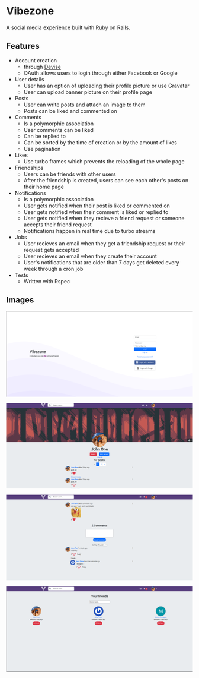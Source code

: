 # Vibezone

A social media experience built with Ruby on Rails.

## Features

- Account creation
  - through [Devise](https://github.com/heartcombo/devise)
  - OAuth allows users to login through either Facebook or Google
- User details
  - User has an option of uploading their profile picture or use Gravatar
  - User can upload banner picture on their profile page
- Posts
  - User can write posts and attach an image to them
  - Posts can be liked and commented on
- Comments
  - Is a polymorphic association
  - User comments can be liked
  - Can be replied to
  - Can be sorted by the time of creation or by the amount of likes
  - Use pagination
- Likes
  - Use turbo frames which prevents the reloading of the whole page
- Friendships
  - Users can be friends with other users
  - After the friendship is created, users can see each other's posts on their home page
- Notifications
  - Is a polymorphic association
  - User gets notified when their post is liked or commented on
  - User gets notified when their comment is liked or replied to
  - User gets notified when they recieve a friend request or someone accepts their friend request
  - Notifications happen in real time due to turbo streams
- Jobs
  - User recieves an email when they get a friendship request or their request gets accepted
  - User recieves an email when they create their account
  - User's notifications that are older than 7 days get deleted every week through a cron job
- Tests
  - Written with Rspec

## Images

![image1](app/assets/images/1.png)

![image2](app/assets/images/2.png)

![image3](app/assets/images/3.png)

![image4](app/assets/images/4.png)
